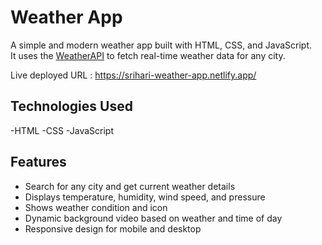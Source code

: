 # Weather App
A simple and modern weather app built with HTML, CSS, and JavaScript.  
It uses the [WeatherAPI](https://www.weatherapi.com/) to fetch real-time weather data for any city.

Live deployed URL : <a href="https://srihari-weather-app.netlify.app/" target="_blank">https://srihari-weather-app.netlify.app/</a>

## Technologies Used
  -HTML
  -CSS
  -JavaScript

## Features
- Search for any city and get current weather details
- Displays temperature, humidity, wind speed, and pressure
- Shows weather condition and icon
- Dynamic background video based on weather and time of day
- Responsive design for mobile and desktop
